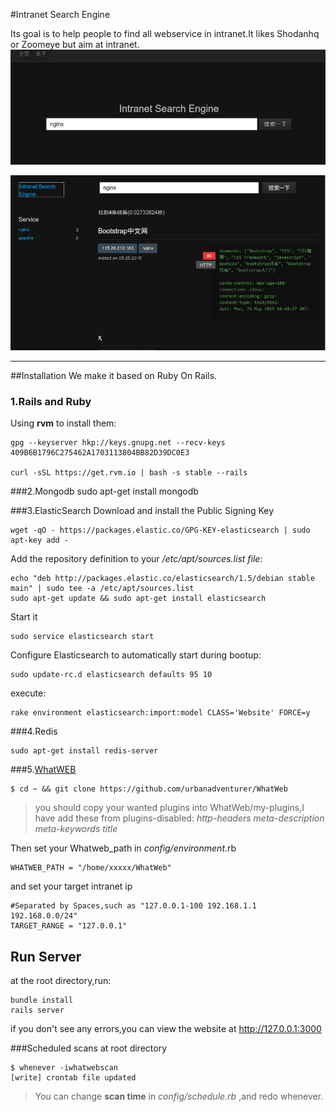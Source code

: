 #Intranet Search Engine

Its goal is to help people to find all webservice in intranet.It likes Shodanhq or Zoomeye but aim at intranet.
![about_root][1]

![about_search][2]

----
##Installation
We make it based on Ruby On Rails.  
### 1.Rails and Ruby
Using **rvm** to install them:

    gpg --keyserver hkp://keys.gnupg.net --recv-keys 409B6B1796C275462A1703113804BB82D39DC0E3
    
    curl -sSL https://get.rvm.io | bash -s stable --rails 


###2.Mongodb
    sudo apt-get install mongodb  

###3.ElasticSearch
Download and install the Public Signing Key 

    wget -qO - https://packages.elastic.co/GPG-KEY-elasticsearch | sudo apt-key add -

Add the repository definition to your */etc/apt/sources.list file*:

    echo "deb http://packages.elastic.co/elasticsearch/1.5/debian stable main" | sudo tee -a /etc/apt/sources.list
    sudo apt-get update && sudo apt-get install elasticsearch

Start it

    sudo service elasticsearch start

Configure Elasticsearch to automatically start during bootup:

    sudo update-rc.d elasticsearch defaults 95 10

execute:

    rake environment elasticsearch:import:model CLASS='Website' FORCE=y

    
###4.Redis

    sudo apt-get install redis-server   

###5.[WhatWEB][3]

    $ cd ~ && git clone https://github.com/urbanadventurer/WhatWeb

> you should copy your wanted plugins into WhatWeb/my-plugins,I have add these from plugins-disabled: *http-headers meta-description meta-keywords title*

Then set your Whatweb_path in *config/environment*.rb

    WHATWEB_PATH = "/home/xxxxx/WhatWeb"

and set your target intranet ip

    #Separated by Spaces,such as "127.0.0.1-100 192.168.1.1 192.168.0.0/24"
    TARGET_RANGE = "127.0.0.1"
    

## Run Server
    
at the root directory,run:

    bundle install
    rails server

if you don't see any errors,you can view the website at http://127.0.0.1:3000 

###Scheduled scans
at root directory

    $ whenever -iwhatwebscan
    [write] crontab file updated

> You can change **scan time** in *config/schedule.rb* ,and redo whenever.


  [1]: https://raw.githubusercontent.com/qingxp9/Intranet-Search-Engine/master/public/about_root.png
  [2]: https://raw.githubusercontent.com/qingxp9/Intranet-Search-Engine/master/public/about_search.png
  [3]: https://github.com/urbanadventurer/WhatWeb
